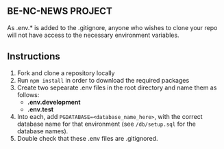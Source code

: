 ## BE-NC-NEWS PROJECT

As .env.* is added to the .gitignore, anyone who wishes to clone your repo will not have access to the necessary environment variables. 

## Instructions
1. Fork and clone a repository locally
2. Run `npm install` in order to download the required packages 
3. Create two sepearate .env files in the root directory and name them as follows:
    - **.env.development**
    - **.env.test**
4. Into each, add `PGDATABASE=<database_name_here>`, with the correct database name for that environment (see `/db/setup.sql` for the database names). 
5. Double check that these .env files are .gitignored.